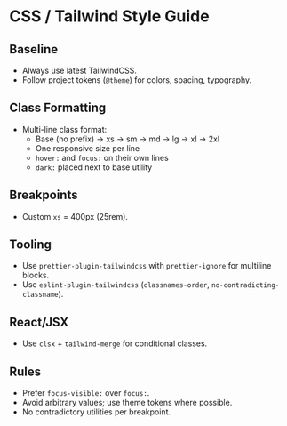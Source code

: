 # CSS / Tailwind Style Guide

## Baseline

- Always use latest TailwindCSS.
- Follow project tokens (`@theme`) for colors, spacing, typography.

## Class Formatting

- Multi-line class format:
  - Base (no prefix) → xs → sm → md → lg → xl → 2xl
  - One responsive size per line
  - `hover:` and `focus:` on their own lines
  - `dark:` placed next to base utility

## Breakpoints

- Custom `xs` = 400px (25rem).

## Tooling

- Use `prettier-plugin-tailwindcss` with `prettier-ignore` for multiline blocks.
- Use `eslint-plugin-tailwindcss` (`classnames-order`, `no-contradicting-classname`).

## React/JSX

- Use `clsx` + `tailwind-merge` for conditional classes.

## Rules

- Prefer `focus-visible:` over `focus:`.
- Avoid arbitrary values; use theme tokens where possible.
- No contradictory utilities per breakpoint.
